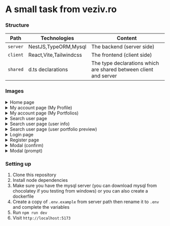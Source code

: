 # A small task from veziv.ro

### Structure

| Path     | Technologies           | Content                                                          |
| -------- | ---------------------- | ---------------------------------------------------------------- |
| `server` | NestJS,TypeORM,Mysql   | The backend (server side)                                        |
| `client` | React,Vite,Tailwindcss | The frontend (client side)                                       |
| `shared` | d.ts declarations      | The type declarations which are shared between client and server |

### Images

<details>
<summary>Home page</summary>
<img src="https://i.imgur.com/KbLo2kC.png" />
</details>

<details>
<summary>My account page (My Profile)</summary>
<img src="https://i.imgur.com/ghqwIgx.png" />
</details>

<details>
<summary>My account page (My Portfolios)</summary>
<img src="https://i.imgur.com/zTxr7tQ.png" />
</details>

<details>
<summary>Search user page</summary>
<img src="https://i.imgur.com/WRQ3qxQ.png" />
</details>

<details>
<summary>Search user page (user info)</summary>
<img src="https://i.imgur.com/leH5JJ4.png" />
</details>

<details>
<summary>Search user page (user portfolio preview)</summary>
<img src="https://i.imgur.com/dBeap76.png" />
</details>

<details>
<summary>Login page</summary>
<img src="https://i.imgur.com/Fr5rH8G.png" />
</details>

<details>
<summary>Register page</summary>
<img src="https://i.imgur.com/SgP3JRL.png" />
</details>

<details>
<summary>Modal (confirm)</summary>
<img src="https://i.imgur.com/VMryNlh.png" />
</details>

<details>
<summary>Modal (prompt)</summary>
<img src="https://i.imgur.com/yzuzhk2.png" />
</details>

### Setting up

1. Clone this repository
2. Install node dependencies
3. Make sure you have the mysql server (you can download mysql from chocolatey if you testing from windows) or you can also create a dockerfile
4. Create a copy of `.env.example` from server path then rename it to `.env` and complete the variables
5. Run `npm run dev`
6. Visit `http://localhost:5173`
